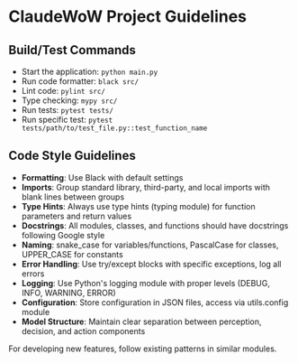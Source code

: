 # ClaudeWoW Project Guidelines

## Build/Test Commands
- Start the application: `python main.py`
- Run code formatter: `black src/`
- Lint code: `pylint src/`
- Type checking: `mypy src/`
- Run tests: `pytest tests/`
- Run specific test: `pytest tests/path/to/test_file.py::test_function_name`

## Code Style Guidelines
- **Formatting**: Use Black with default settings
- **Imports**: Group standard library, third-party, and local imports with blank lines between groups
- **Type Hints**: Always use type hints (typing module) for function parameters and return values
- **Docstrings**: All modules, classes, and functions should have docstrings following Google style
- **Naming**: snake_case for variables/functions, PascalCase for classes, UPPER_CASE for constants
- **Error Handling**: Use try/except blocks with specific exceptions, log all errors
- **Logging**: Use Python's logging module with proper levels (DEBUG, INFO, WARNING, ERROR)
- **Configuration**: Store configuration in JSON files, access via utils.config module
- **Model Structure**: Maintain clear separation between perception, decision, and action components

For developing new features, follow existing patterns in similar modules.